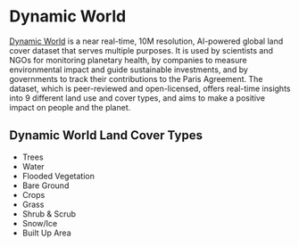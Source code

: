 # Dynamic World

[Dynamic World](https://dynamicworld.app/) is a near real-time, 10M resolution, AI-powered global land cover dataset that serves multiple purposes. It is used by scientists and NGOs for monitoring planetary health, by companies to measure environmental impact and guide sustainable investments, and by governments to track their contributions to the Paris Agreement. The dataset, which is peer-reviewed and open-licensed, offers real-time insights into 9 different land use and cover types, and aims to make a positive impact on people and the planet.

## Dynamic World Land Cover Types

* Trees &#x20;
* Water &#x20;
* Flooded Vegetation &#x20;
* Bare Ground &#x20;
* Crops &#x20;
* Grass &#x20;
* Shrub & Scrub &#x20;
* Snow/Ice &#x20;
* Built Up Area
